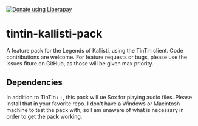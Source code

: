 <script src="https://liberapay.com/hjozwiak/widgets/button.js"></script>
<noscript><a href="https://liberapay.com/hjozwiak/donate"><img 
alt="Donate using Liberapay" 
src="https://liberapay.com/assets/widgets/donate.svg"></a></noscript>
# tintin-kallisti-pack
A feature pack for the Legends of Kallisti, using the TinTin client.
Code contributions are welcome. For feature requests or bugs, please use 
the issues fiture on GitHub, as those will be given max priority.

## Dependencies

In addition to TinTin++, this pack will ue Sox for playing audio files. 
Please install that in 
your favorite repo. I don't have a Windows or Macintosh machine to test 
the pack with, so 
I am unaware of what is necessary in order to get the pack working.
